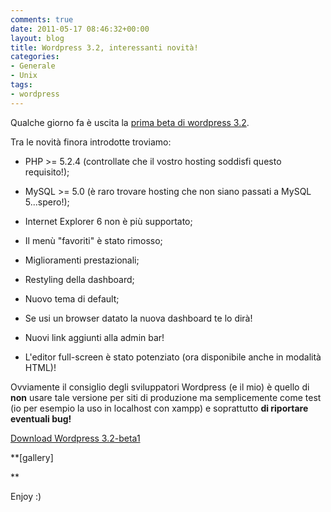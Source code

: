```yaml
---
comments: true
date: 2011-05-17 08:46:32+00:00
layout: blog
title: Wordpress 3.2, interessanti novità!
categories:
- Generale
- Unix
tags:
- wordpress
---
```


Qualche giorno fa è uscita la [prima beta di wordpress 3.2](http://wordpress.org/news/2011/05/wordpress-3-2-beta-1/).

Tra le novità finora introdotte troviamo:



	
  * PHP >= 5.2.4 (controllate che il vostro hosting soddisfi questo requisito!);

	
  * MySQL >= 5.0 (è raro trovare hosting che non siano passati a MySQL 5...spero!);

	
  * Internet Explorer 6 non è più supportato;

	
  * Il menù "favoriti" è stato rimosso;

	
  * Miglioramenti prestazionali;

	
  * Restyling della dashboard;

	
  * Nuovo tema di default;

	
  * Se usi un browser datato la nuova dashboard te lo dirà!

	
  * Nuovi link aggiunti alla admin bar!

	
  * L'editor full-screen è stato potenziato (ora disponibile anche in modalità HTML)!


Ovviamente il consiglio degli sviluppatori Wordpress (e il mio) è quello di **non** usare tale versione per siti di produzione ma semplicemente come test (io per esempio la uso in localhost con xampp) e soprattutto **di riportare eventuali bug!**

[Download Wordpress 3.2-beta1](http://wordpress.org/wordpress-3.2-beta1.zip  )

**[gallery]

**



Enjoy :)
